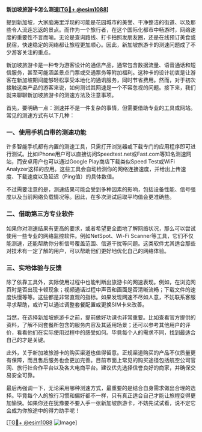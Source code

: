 **新加坡旅游卡怎么测速[[TG💪+ @esim1088](https://t.me/s/esim1088)]**

提到新加坡，大家脑海里浮现的可能是花园城市的美誉、干净整洁的街道、以及那些令人流连忘返的景点。而作为一个旅行者，在这个国际化都市中畅游时，网络速度的重要性不言而喻。无论是查询路线、打卡拍照发朋友圈，还是在线预订美食或民宿，快速稳定的网络都让旅程更加顺心。因此，新加坡旅游卡的测速问题成了不少游客关注的重点。

新加坡旅游卡是一种专为游客设计的通信产品，通常包含数据流量、语音通话和短信服务，甚至可能涵盖景点门票或交通票务等附加福利。这种卡的设计初衷是让游客在新加坡期间能够轻松享受本地化的通讯服务，同时节省费用。然而，对于初次接触这类产品的游客来说，如何测试其网速是一个不容忽视的问题。接下来，我们就来聊聊新加坡旅游卡的测速方法及注意事项。

首先，要明确一点：测速并不是一件复杂的事情，但需要借助专业的工具或网站。常见的测速方式有以下几种：

### **一、使用手机自带的测速功能**
许多智能手机都有内置的测速工具，只需打开浏览器或下载专门的应用程序即可进行测试。比如iPhone用户可以直接访问Speedtest.net或Fast.com等知名测速网站，而安卓用户也可以通过Google Play商店下载类似Speed Test或WiFi Analyzer这样的应用。这些工具会自动检测你的网络连接速度，并给出上传速度、下载速度以及延迟（Ping值）的具体数值。

不过需要注意的是，测速结果可能会受到多种因素的影响，包括设备性能、信号强度以及当前网络负载情况等。因此，在多次测试后取平均值会更准确些。

### **二、借助第三方专业软件**
如果你对测速结果有更高的要求，或者希望更全面地了解网络状况，那么可以尝试使用一些专业的网络监控软件。例如NetSpot、Wi-Fi Scanner等工具，它们不仅能测速，还能帮助你分析信号覆盖范围、信道干扰等问题。这类软件尤其适合那些对技术有一定了解的用户，可以帮助他们更好地优化自己的网络体验。

### **三、实地体验与反馈**
除了依靠工具外，实际使用过程中也能判断出旅游卡的网速表现。例如，在浏览网页时是否出现卡顿现象；视频通话过程中声音和画面是否清晰流畅；下载文件的速度快慢等等。这些都是非常直观的指标。如果发现网速不尽如人意，不妨联系客服寻求帮助，或许可以通过调整套餐配置或更换SIM卡来改善。

当然，在选择新加坡旅游卡之前，提前做好功课也非常重要。比如查看官方提供的资料，了解不同套餐所包含的服务内容及其适用场景；还可以参考其他用户的评价，看看他们在实际使用过程中的感受如何。毕竟每个人的需求不同，找到最适合自己的才是关键。

此外，关于新加坡旅游卡的购买渠道也值得留意。正规渠道购买的产品不仅质量更有保障，而且售后服务也会更加完善。目前市面上常见的购买途径包括航空公司官网、旅行社合作平台以及各大电商平台。建议优先选择信誉良好的商家，并确保交易安全可靠。

最后再强调一下，无论采用哪种测速方式，最重要的是结合自身需求做出合理的选择。毕竟每个人的旅行习惯和偏好都不一样，只有真正适合自己才能让旅程变得更加愉快。如果你还在犹豫要不要入手一张新加坡旅游卡，不妨先试试看，说不定它会成为你旅途中的得力助手呢！

[[TG💪+ @esim1088](https://t.me/s/esim1088) ![Image](https://i.postimg.cc/4NQfJmqS/Snipaste-2025-05-13-00-14-12.png)]